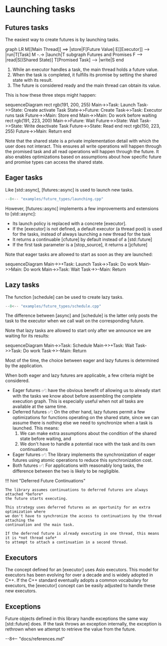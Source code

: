 # Launching tasks

## Futures tasks

The easiest way to create futures is by launching tasks.  

<div class="mermaid">
graph LR
M[[Main Thread]] ==> |store|F[Future Value]
E[[Executor]] --> |run|T[Task]
M -.-> |launch|T
subgraph Futures and Promises
F --> |read|S[(Shared State)]
T[Promised Task] --> |write|S
end
</div>

1. While an executor handles a task, the main thread holds a future value.
2. When the task is completed, it fulfills its promise by setting the shared state with its result. 
3. The future is considered ready and the main thread can obtain its value.

This is how these three steps might happen:

<div class="mermaid">
sequenceDiagram
    rect rgb(191, 200, 255)
    Main->>Task: Launch
    Task->>State: Create
    activate Task
    State->>Future: Create
    Task->>Task: Executor runs task
    Future->>Main: Store
    end
    Main->>Main: Do work before waiting
    rect rgb(191, 223, 200)
    Main->>Future: Wait
    Future->>State: Wait
    Task->>State: Write
    deactivate Task
    Future->>State: Read
    end
    rect rgb(150, 223, 255)
    Future->>Main: Return
    end
</div>

Note that the shared state is a private implementation detail with which the user does not interact.
This ensures all write operations will happen through the promised task and all read operations
will happen through the future. It also enables optimizations based on assumptions about
how specific future and promise types can access the shared state.

## Eager tasks

Like [std::async], [futures::async] is used to launch new tasks.  

```cpp
--8<-- "examples/future_types/launching.cpp"
```

However, [futures::async] implements a few improvements and extensions to [std::async]:

- Its launch policy is replaced with a concrete [executor].
- If the [executor] is not defined, a default executor (a thread pool) is used for the tasks, instead of always launching a new thread for the task
- It returns a continuable [cfuture] by default instead of a [std::future]
- If the first task parameter is a [stop_source], it returns a [jcfuture]

Note that eager tasks are allowed to start as soon as they are launched:

<div class="mermaid">
sequenceDiagram
    Main->>+Task: Launch
    Task->>Task: Do work
    Main->>Main: Do work
    Main->>Task: Wait
    Task->>-Main: Return
</div>


## Lazy tasks

The function [schedule] can be used to create lazy tasks.

```cpp
--8<-- "examples/future_types/schedule.cpp"
```

The difference between [async] and [schedule] is the latter only posts the task to the executor when we call wait
on the corresponding future. 

Note that lazy tasks are allowed to start only after we announce we are waiting for its results:

<div class="mermaid">
sequenceDiagram
    Main->>Task: Schedule
    Main->>+Task: Wait
    Task->>Task: Do work
    Task->>-Main: Return
</div>

Most of the time, the choice between eager and lazy futures is determined by the 
application.

When both eager and lazy futures are applicable, a few criteria might be considered. 

- Eager futures ✅: have the obvious benefit of allowing us to already start with the tasks we know about 
  before assembling the complete execution graph. This is especially useful when not all tasks are available at the same time. 
- Deferred futures ✅: On the other hand, lazy futures permit a few optimizations for functions operating on the shared state, 
  since we can assume there is nothing else we need to synchronize when a task is launched. This means:
    1. We can make extra assumptions about the condition of the shared state before waiting, and
    2. We don't have to handle a potential race with the task and its own continuations
- Eager futures ✅: The library implements the synchronization of eager futures using atomic operations to reduce 
  this synchronization cost. 
- Both futures ✅: For applications with reasonably long tasks, the difference between the two is likely to be negligible.  

!!! hint "Deferred Future Continuations"

    The library assumes continuations to deferred futures are always attached *before*
    the future starts executing. 

    This strategy uses deferred futures as an oportunity for an extra optimization where 
    we don't have to synchronize the access to continuations by the thread attaching the
    continuation and the main task. 

    If the deferred future is already executing in one thread, this means it is *not thread safe*
    to attempt to attach a continuation in a second thread.      

## Executors

The concept defined for an [executor] uses Asio executors. This model for executors has been evolving for over a 
decade and is widely adopted in C++. If the C++ standard eventually adopts a common vocabulary for executors, 
the [executor] concept can be easily adjusted to handle these new executors.

## Exceptions

Future objects defined in this library handle exceptions the same way [std::future] does. If the task throws an
exception internally, the exception is rethrown when we attempt to retrieve the value from the future. 

--8<-- "docs/references.md"